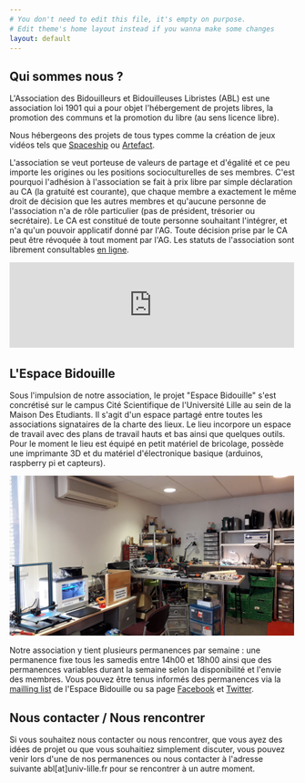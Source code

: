 ```yaml
---
# You don't need to edit this file, it's empty on purpose.
# Edit theme's home layout instead if you wanna make some changes
layout: default
---
```


## Qui sommes nous ?

L'Association des Bidouilleurs et Bidouilleuses Libristes (ABL) est une association loi 1901 qui a pour objet l'hébergement de projets libres, la promotion des communs et la promotion du libre (au sens licence libre).

Nous hébergeons des projets de tous types comme la création de jeux vidéos tels que [Spaceship](https://github.com/yoann-dufresne/Spaceship_node) ou [Artefact](https://bidouilleurslibristes.github.io/Artefact/).

L'association se veut porteuse de valeurs de partage et d'égalité et ce peu importe les origines ou les positions socioculturelles de ses membres. C'est pourquoi l'adhésion à l'association se fait à prix libre par simple déclaration au CA (la gratuité est courante), que chaque membre a exactement le même droit de décision que les autres membres et qu'aucune personne de l'association n'a de rôle particulier (pas de président, trésorier ou secrétaire). Le CA est constitué de toute personne souhaitant l'intégrer, et n'a qu'un pouvoir applicatif donné par l'AG. Toute décision prise par le CA peut être révoquée à tout moment par l'AG. Les statuts de l'association sont librement consultables [en ligne](/statuts_ABL.pdf).

<iframe  width="500" heigth="295" src="https://www.youtube.com/embed/uSyYBUxzVn0" title="YouTube video player" frameborder="0" allow="accelerometer; autoplay; clipboard-write; encrypted-media; gyroscope; picture-in-picture" allowfullscreen></iframe>



## L'Espace Bidouille

Sous l'impulsion de notre association, le projet "Espace Bidouille" s'est concrétisé sur le campus Cité Scientifique de l'Université Lille au sein de la Maison Des Etudiants. Il s'agit d'un espace partagé entre toutes les associations signataires de la charte des lieux. Le lieu incorpore un espace de travail avec des plans de travail hauts et bas ainsi que quelques outils. Pour le moment le lieu est équipé en petit matériel de bricolage, possède une imprimante 3D et du matériel d'électronique basique (arduinos, raspberry pi et capteurs).

<img src="imgs/EB2021.jpg"  width="500">

Notre association y tient plusieurs permanences par semaine : une permanence fixe tous les samedis entre 14h00 et 18h00 ainsi que des permanences variables durant la semaine selon la disponibilité et l'envie des membres. Vous pouvez être tenus informés des permanences via la [mailling list](https://listes.univ-lille.fr/wws/subscribe/espacebidouille) de l'Espace Bidouille ou sa page [Facebook](https://www.facebook.com/EspaceBidouille) et [Twitter](https://twitter.com/EspaceBidouille).

## Nous contacter / Nous rencontrer

Si vous souhaitez nous contacter ou nous rencontrer, que vous ayez des idées de projet ou que vous souhaitiez simplement discuter, vous pouvez venir lors d'une de nos permanences ou nous contacter à l'adresse suivante abl[at]univ-lille.fr pour se rencontrer à un autre moment.

